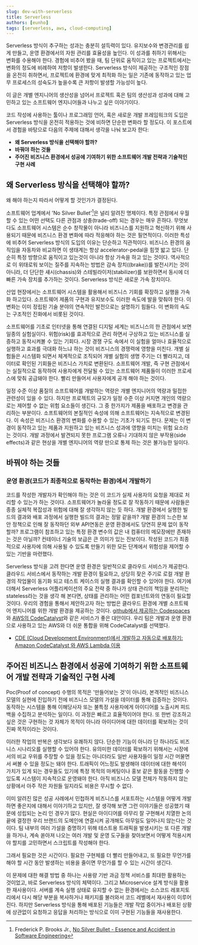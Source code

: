 ```yaml
---
slug: dev-with-serverless
title: Serverless
authors: [eunho]
tags: [serverless, aws, cloud-computing]
---
```


Serverless 방식이 추구하는 성과는 충분히 설득력이 있다. 유지보수와 변경관리를 쉽게 만들고, 운영 환경에서의 자원 관리를 효율성을 높인다. 이 성과를 취하기 위해서는 변화를 수용해야 한다.
경험에 비추어 봤을 때, 팀 단위로 움직이고 있는 프로젝트에서는 변화의 정도에 비례하여 저항이 발생한다. 
Serverless 방식이 제공하는 구조적인 장점을 온전히 취하면서, 프로젝트에 환경에 맞게 최적화 하는 일은 기존에 동작하고 있는 업무 프로세스의 성숙도가 높을수록 큰 저항이 발생할 가능성이 높다.

이 글은 개별 엔지니어의 생산성을 넘어서 프로젝트 혹은 팀의 생산성과 성과에 대해 고민하고 있는 소프트웨어 엔지니어들과 나누고 싶은 이야기이다.

코드 작성에 사용하는 툴이나 프로그래밍 언어, 혹은 새로운 개발 프레임워크의 도입은 Serverless 방식을 온전히 적용하는 것에 비하면 단순한 변화라 할 정도다.
이 포스트에서 경험을 바탕으로 다음의 주제에 대해서 생각을 나눠 보고자 한다:
- **왜 Serverless 방식을 선택해야 할까?**
- **바꿔야 하는 것들**
-  **주어진 비즈니스 환경에서 성공에 기여하기 위한 소프트웨어 개발 전략과 기술적인 구현 사례**

## 왜 Serverless 방식을 선택해야 할까?

왜 해야 하는지  따라서 어떻게 할 것인가가 결정된다.

소프트웨어 업계에서 'No Silver Bullet'[^1]은 널리 알려진 명제이다. 특정 관점에서 우월할 수 있는 어떤 선택도 다른 관점과 상충(trade-off) 되는 경우는 매우 흔하다.
무엇보다도 소프트웨어 시스템은 순수 창작물이 아니라 비즈니스를 지원하고 혁신하기 위해 사용되기 때문에 비즈니스 환경 변화에 따라 적응해야 하는 것은 필연적이다.
이러한 특성에 비추어 Serverless 방식의 도입의 이유는 단순하고 직관적이다. 비즈니스 환경의 움직임을 자동차와 비교하면 이 생태계는 항상 accelerator-pedal을 힘껏 밟고 있다.
단순히 특정 방향으로 움직이고 있는것이 아니라 항상 가속을 하고 있는 것이다. 역사적으로 이 위태로워 보이는 질주를 지속하는 방법은 감속 장치((brake))를 발전시키는 것이 아니라, 더 단단한 섀시(chassis)와 스테빌라이저(stabilizer)를 보완하면서 동시에 더 빠른 가속 장치를 추가하는 것이다. Serverless 방식은 새로운 가속 장치이다.

산업 현장에서는 소프트웨어 시스템을 활용해서 비즈니스 기회를 확장하고 실행을 가속화 하고있다. 소프트웨어 제품의 구현과 유지보수도 이러한 속도에 발을 맞춰야 한다. 이 변화는 이미 정립된 기술 분야의 연속적인 발전으로는 설명하기 힘들다. 이 변화의 속도는 구조적인 진화에서 비롯된 것이다.

소프트웨어를 기초로 인터넷을 통해 연결된 디지털 세계는 비즈니스의 한 관점에서 보면 일종의 실험실이다. 위험(risk)를 효과적으로 관리 하면서 구상하고 있는 비즈니스를 실증하고 동작시켜볼 수 있는 기회다. 시장 경쟁 구도 속에서 이 실험을 얼마나 효율적으로 실행하고 효과를 극대화 하느냐 하는 것이 비즈니스의 경쟁력에 영향을 미친다. 개별 실험들은 시스템화 되면서 체계적으로 조직되어 개별 실험의 생명 주기는 더 빨라지고, 데이터로 확인된 기회들은 비즈니스 가치로 변환된다. 소프트웨어 개발, 즉 구현 관점에서는 실질적으로 동작하여 사용자에게 전달될 수 있는 소프트웨어 제품들이 이러한 프로세스에 맞춰 공급돼야 한다. 빨리 만들어서 사용자에게 공개 해야 하는 것이다.

일정 수준 이상 품질의 소프트웨어를 개발하는 역량은 개별 엔지니어의 역량과 밀접한 관련성이 있을 수 있다. 하지만 프로젝트의 규모가 일정 수준 이상 커지면 개인의 역량으로는 제어할 수 없는 위험 요소들이 생긴다. 그 중 한가지가 제품을 배포하고 변경을 관리하는 부분이다. 소프트웨어의 본질적인 속성에 의해 소프트웨어는 지속적으로 변경된다. 이 속성은 비즈니스 환경의 변화를 수용할 수 있는 기초가 되기도 한다. 문제는 이 변경이 동작하고 있는 제품과 지원하고 있는 비즈니스 성과에 영향을 미치는 위험 요소라는 것이다. 개발 과정에서 발견되지 못한 프로그램 오류나 기대하지 않은 부작용(side effects)과 같은 현상을 개별 엔지니어의 역량 만으로 통제 하는 것은 불가능한 일이다. 

## 바꿔야 하는 것들

### 운영 환경(코드가 최종적으로 동작하는 환경)에서 개발하기
코드를 작성한 개발자가 확인해야 하는 것은 이 코드가 실제 사용자의 요청을 제대로 처리할 수 있는가 하는 것이다. 소프트웨어가 놀라울 정도로 잘 작동하기 때문에 사람들은 종종 실체적 복잡성과 위험에 대해 잘 생각하지 않는 듯 하다. 개발 환경에서 실행한 빌드의 결과와 배포 과정에서 실행한 빌드의 결과는 정말 같을까? 개발 환경의 느슨한 보안 정책으로 인해 잘 동작하던 외부 API연동은 운영 환경에서도 당연히 문제 없이 동작할까? 프로그램이 참조하고 있는 특정 환경 변수의 값은 내 컴퓨터의 메모장에만 존재하는 것은 아닐까? 컨테이너 기술의 보급은 큰 의미가 있는 진보이다. 작성된 코드가 최종적으로 사용자에 의해 사용될 수 있도록 만들기 위한 모든 단계에서 위험성을 제어할 수 있는 기반을 마련했다. 

Serverless 방식을 고려 한다면 운영 환경은 일반적으로 클라우드 서비스가 제공한다. 클라우드 서비스에서 동작하는 개발 환경이 필요하고, 상당히 잦은 주기로 로컬 개발 환경의 작업물이 동기화 되고 테스트 케이스의 실행 결과를 확인할 수 있어야 한다. 여기에 더해서 Serverless 어플리케이션의 주요 전략 중 하나가 상태 관리의 책임을 분리하는 stateless라는 것을 생각 해 본다면, 상태를 관리하는 어떤 컴포넌트와의 연동이 필요할 것이다. 우리의 경험을 통해서 제안하고자 하는 방법은 클라우드 환경에 개별 소프트웨어 엔지니어를 위한 개발 환경을 제공하는 것이다. [github에서 제공하는 Codespaces](https://github.com/features/codespaces)와 [AWS의 CodeCatalyst](https://aws.amazon.com/codecatalyst/)와 같은 서비스가 좋은 대안이다. 우리 팀은 개발과 운영 환경으로 사용하고 있는 AWS와 더 쉬운 통합을 위해 CodeCatalyst를 선택했다.

- [CDE (Cloud Development Environment)에서 개발하고 자동으로 배포하기: Amazon CodeCatalyst 와 AWS Lambda 이용](/blog/codecatalyst-with-lambda)

## 주어진 비즈니스 환경에서 성공에 기여하기 위한 소프트웨어 개발 전략과 기술적인 구현 사례

Poc(Proof of concept) 수행의 목적은 '만들어보는 것'이 아니라, 본격적인 비즈니스 모델의 실현에 진입하기 전에 비즈니스 모델의 가설을 데이터를 통해 검증하는 것이다. 동작하는 시스템을 통해 이해당사자 또는 불특정 사용자에게 아이디어를 노출시켜 피드백을 수집하고 분석하는 일이다. 이 과정은 빠르고 효율적이어야 한다. 또 한번 강조하고 싶은 것은 구현하는 것 자체가 목적이 아니라 아이디어에 대한 데이터를 확보하는 것이 진짜 목적이라는 것이다.

이러한 작업의 반복은 생각보다 유쾌하지 않다. 단순한 기능이 아니라 단 하나라도 비즈니스 시나리오를 실행할 수 있어야 한다. 유의미한 데이터를 확보하기 위해서는 시장에서의 비교 우위를 주장할 수 있을 정도는 아니더라도 일반 사용자들이 일정 시간 머물면서 써볼 수 있을 정도는 돼야 한다. 트래픽이 어느정도 발생해야 데이터에 대한 해석이 가치가 있게 되는 경우들도 있기에 특정 목적의 마케팅이나 홍보 같은 활동을 진행할 수 있도록 시스템이 지속적으로 운영돼야 한다. 아직 비즈니스 모델 전체가 작동하지 않는 상황에서 아주 작은 자원들 일지라도 비용은 무시할 수 없다.

이미 알려진 많은 성공 사례에서 민첩하게 비즈니스를 서포트하는 시스템을 어떻게 개발하면 좋은지에 대해서 이야기하고 있지만, 잘 생각해 보면 그런 이야기들은 성공했기 때문에 성립되는 논리 인 경우가 많다. 현실은 아이디어를 아무리 잘 구현해서 치열한 논의 끝에 결정한 우리 브랜드의 도메인에 연결시켜 공개해도 아무일도 일어나지 않는다는 것이다. 팀 내부의 여러 가설을 증명하기 위해 테스트용 트래픽을 발생시키는 또 다른 개발을 하거나, 계속 쏟아져 나오는 여러 개발 및 운영 도구들을 찾아보면서 어떻게 적용시켜야 할지를 고민하면서 스크립트를 작성해야 한다.

그래서 필요한 것은 시간이다. 필요한 구현체를 더 빨리 만들어내고, 또 필요한 무언가를 해야 할 시간 동안 발생하는 비용을 줄이면 무언가를 할 수 있는 시간이 생긴다.

이 문제에 대한 해결 방법 중 하나는 사용량 기반 과금 정책 서비스를 최대한 활용하는 것이었고, 바로 Serverless 방식의 체택이다. 그리고 Microservice 설계 방식을 활용한 재사용이다. 서버를 계속 실행 상태로 유지할 수 없는 환경에서는 소스코드 레포지토리에서 다시 해당 부분을 복사하거나 패키지를 불러와서 코드 레벨에서 재사용이 이루어진다. 하지만 Serverless 방식을 통해 배포된 기능들은 개발 작업 중이거나 배포된 상황에 상관없이 요청하고 응답을 처리하는 방식으로 이미 구현된 기능들을 재사용한다. 

[^1]: Frederick P. Brooks Jr., [No Silver Bullet - Essence and Accident in Software Engineering](http://worrydream.com/refs/Brooks-NoSilverBullet.pdf)

